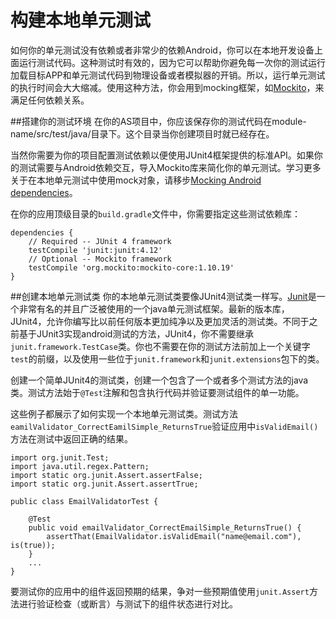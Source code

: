 # 构建本地单元测试

如何你的单元测试没有依赖或者非常少的依赖Android，你可以在本地开发设备上面运行测试代码。这种测试时有效的，因为它可以帮助你避免每一次你的测试运行加载目标APP和单元测试代码到物理设备或者模拟器的开销。所以，运行单元测试的执行时间会大大缩减。使用这种方法，你会用到mocking框架，如[Mockito](https://github.com/mockito/mockito)，来满足任何依赖关系。

##搭建你的测试环境
在你的AS项目中，你应该保存你的测试代码在module-name/src/test/java/目录下。这个目录当你创建项目时就已经存在。

当然你需要为你的项目配置测试依赖以便使用JUnit4框架提供的标准API。如果你的测试需要与Android依赖交互，导入Mockito库来简化你的单元测试。学习更多关于在本地单元测试中使用mock对象，请移步[Mocking Android dependencies](https://developer.android.com/training/testing/unit-testing/local-unit-tests.html#mocking-dependencies)。

在你的应用顶级目录的`build.gradle`文件中，你需要指定这些测试依赖库：
```
dependencies {
    // Required -- JUnit 4 framework
    testCompile 'junit:junit:4.12'
    // Optional -- Mockito framework
    testCompile 'org.mockito:mockito-core:1.10.19'
}
```

##创建本地单元测试类
你的本地单元测试类要像JUnit4测试类一样写。[Junit](http://junit.org/)是一个非常有名的并且广泛被使用的一个java单元测试框架。最新的版本库，JUnit4，允许你编写比以前任何版本更加纯净以及更加灵活的测试类。不同于之前基于JUnit3实现android测试的方法，JUnit4，你不需要继承`junit.framework.TestCase`类。你也不需要在你的测试方法前加上一个关键字`test`的前缀，以及使用一些位于`junit.framework`和`junit.extensions`包下的类。

创建一个简单JUnit4的测试类，创建一个包含了一个或者多个测试方法的java类。测试方法始于`@Test`注解和包含执行代码并验证要测试组件的单一功能。

这些例子都展示了如何实现一个本地单元测试类。测试方法`eamilValidator_CorrectEamilSimple_ReturnsTrue`验证应用中`isValidEmail()`方法在测试中返回正确的结果。

```
import org.junit.Test;
import java.util.regex.Pattern;
import static org.junit.Assert.assertFalse;
import static org.junit.Assert.assertTrue;

public class EmailValidatorTest {

    @Test
    public void emailValidator_CorrectEmailSimple_ReturnsTrue() {
        assertThat(EmailValidator.isValidEmail("name@email.com"), is(true));
    }
    ...
}

```
要测试你的应用中的组件返回预期的结果，争对一些预期值使用`junit.Assert`方法进行验证检查（或断言）与测试下的组件状态进行对比。
























